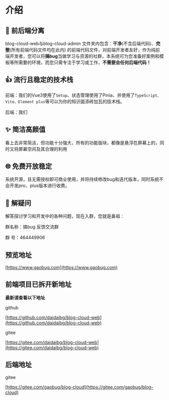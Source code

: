 # 介绍

## 🔀 前后端分离

blog-cloud-web与blog-cloud-admin 文件夹内包含：**干净**(不含后端代码)、**完整**(所有前端代码文件均在此内) 的前端代码文件，对前端开发者友好，作为纯前端开发者，您可以将**搞bug**当做学习与资源的社群，本系统可为您准备好案例和模板等所需要的环境，而您只需专注于学习或工作，**不需要会任何后端代码！**

## 👍 流行且稳定的技术栈

前端：我们的Vue3使用了`Setup`、状态管理使用了Pinia、并使用了`TypeScript、Vite、Element plus`等可以为你的知识面添砖加瓦的技术栈。

后端：我们

## ✨ 简洁高颜值

看上去非常简洁，但功能十分强大，所有的功能版块，都像是悬浮在屏幕上的，同时又将屏幕空间及其合理的利用

## 🌐 免费开放稳定

系统开源，且无需授权即可商业使用，并将持续修改bug和迭代版本，同时系统不会开发pro、plus版本进行收费。

## 💖 解疑问

解答探讨学习和开发中的各种问题，现在入群，您就是鼻祖：

群名称：搞bug 反馈交流群

群  号：464449906

## 预览地址

[https://www.gaobug.com](https://www.gaobug.com)

## 前端项目已拆开新地址
**最新请查看以下地址**

github

[https://github.com/daidaibg/blog-cloud-web](https://github.com/daidaibg/blog-cloud-web)

gitee

[https://gitee.com/daidaibg/blog-cloud-web](https://gitee.com/daidaibg/blog-cloud-web)

## 后端地址
gitee

[https://gitee.com/gaobug/blog-cloud](https://gitee.com/gaobug/blog-cloud)